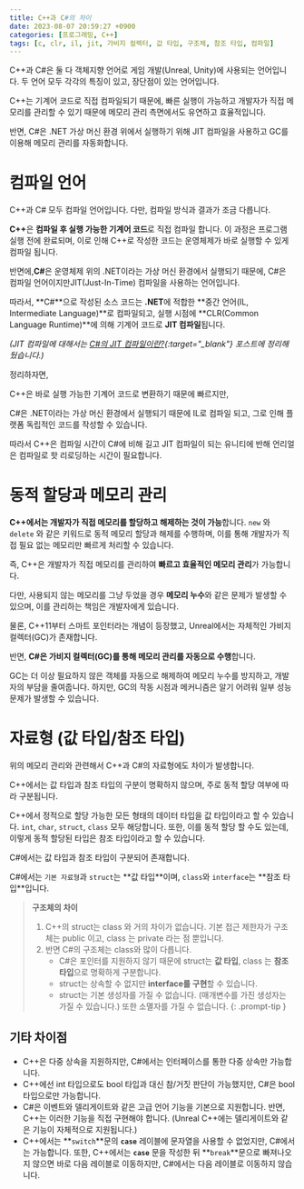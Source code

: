 ```yaml
---
title: C++과 C#의 차이
date: 2023-08-07 20:59:27 +0900
categories: [프로그래밍, C++]
tags: [c, clr, il, jit, 가비지 컬렉터, 값 타입, 구조체, 참조 타입, 컴파일]
---
```

C++과 C#은 둘 다 객체지향 언어로 게임 개발(Unreal, Unity)에 사용되는 언어입니다. 두 언어 모두 각각의 특징이 있고, 장단점이 있는 언어입니다.

C++는 기계어 코드로 직접 컴파일되기 때문에, 빠른 실행이 가능하고 개발자가 직접 메모리를 관리할 수 있기 때문에 메모리 관리 측면에서도 유연하고 효율적입니다.

반면, C#은 .NET 가상 머신 환경 위에서 실행하기 위해 JIT 컴파일을 사용하고 GC를 이용해 메모리 관리를 자동화합니다.

# 컴파일 언어

C++과 C# 모두 컴파일 언어입니다. 다만, 컴파일 방식과 결과가 조금 다릅니다.

<span class="keyword">**C++**</span>은 <span class="font_highlight">**컴파일 후 실행 가능한 기계어 코드**로 직접 컴파일 합니다</span>. 이 과정은 프로그램 실행 전에 완료되며, 이로 인해 C++로 작성한 코드는 운영체제가 바로 실행할 수 있게 컴파일 됩니다.

반면에,<span class="keyword">**C#**</span>은 운영체제 위의 .NET이라는 가상 머신 환경에서 실행되기 때문에, C#은 컴파일 언어이지만<span class="font_highlight">JIT(Just-In-Time) 컴파일</span>을 사용하는 언어입니다.

따라서, **C#**으로 작성된 소스 코드는 **.NET**에 적합한 <span class="font_highlight">**중간 언어(IL, Intermediate Language)**로 컴파일되고, 실행 시점에 **CLR(Common Language Runtime)**에 의해 기계어 코드로 <span class="important">**JIT 컴파일**</span></span>됩니다.

*(JIT 컴파일에 대해서는 [C#의 JIT 컴파일이란?](/posts/CS%EC%9D%98-JIT-%EC%BB%B4%ED%8C%8C%EC%9D%BC%EC%9D%B4%EB%9E%80/){:target="_blank"} 포스트에 정리해뒀습니다.)*

정리하자면, 

<span class="keyword">C++</span>은 바로 실행 가능한 기계어 코드로 변환하기 때문에 빠르지만, 

<span class="keyword">C#</span>은 .NET이라는 가상 머신 환경에서 실행되기 때문에 IL로 컴파일 되고, 그로 인해 플랫폼 독립적인 코드를 작성할 수 있습니다.

따라서 C++은 컴파일 시간이 C#에 비해 길고 JIT 컴파일이 되는 유니티에 반해 언리얼은 컴파일로 핫 리로딩하는 시간이 필요합니다.

# 동적 할당과 메모리 관리

**<span class="keyword">C++</span>에서는 개발자가 직접 메모리를 할당하고 해제하는 것이 가능**합니다. `new` 와 `delete` 와 같은 키워드로 동적 메모리 할당과 해제를 수행하며, 이를 통해 개발자가 직접 필요 없는 메모리만 빠르게 처리할 수 있습니다.

즉, C++은 개발자가 직접 메모리를 관리하여 **빠르고 효율적인 메모리 관리**가 가능합니다. 

다만, 사용되지 않는 메모리를 그냥 두었을 경우 **메모리 누수**와 같은 문제가 발생할 수 있으며, 이를 관리하는 책임은 개발자에게 있습니다.

물론, C++11부터 스마트 포인터라는 개념이 등장했고, Unreal에서는 자체적인 가비지 컬렉터(GC)가 존재합니다.

반면, **<span class="keyword">C#</span>은 가비지 컬렉터(GC)를 통해 메모리 관리를 자동으로 수행**합니다.

GC는 더 이상 필요하지 않은 객체를 자동으로 해제하여 메모리 누수를 방지하고, 개발자의 부담을 줄여줍니다. 하지만, GC의 작동 시점과 메커니즘은 알기 어려워 일부 성능 문제가 발생할 수 있습니다.

# 자료형 (값 타입/참조 타입)

위의 메모리 관리와 관련해서 C++과 C#의 자료형에도 차이가 발생합니다.

C++에서는 값 타입과 참조 타입의 구분이 명확하지 않으며, 주로 동적 할당 여부에 따라 구분됩니다.

C++에서 정적으로 할당 가능한 모든 형태의 데이터 타입을 값 타입이라고 할 수 있습니다. `int`, `char`, `struct`, `class` 모두 해당합니다. 또한, 이를 동적 할당 할 수도 있는데, 이렇게 동적 할당된 타입은 참조 타입이라고 할 수 있습니다.

C#에서는 값 타입과 참조 타입이 구분되어 존재합니다.

C#에서는 `기본 자료형`과 `struct`는 **<span class="important">값 타입</span>**이며, `class`와 `interface`는 **<span class="important">참조 타입</span>**입니다.

> **구조체의 차이**
> 
> 1. C++의 struct는 class 와 거의 차이가 없습니다. 기본 접근 제한자가 구조체는 public 이고, class 는 private 라는 점 뿐입니다.
> 2. 반면 C#의 구조체는 class와 많이 다릅니다.
>     - C#은 포인터를 지원하지 않기 때문에 struct는 **값 타입**, class 는 **참조 타입**으로 명확하게 구분합니다.
>     - struct는 상속할 수 없지만 **interface를 구현**할 수 있습니다.
>     - struct는 기본 생성자를 가질 수 없습니다. (매개변수를 가진 생성자는 가질 수 있습니다.) 또한 소멸자를 가질 수 없습니다.
{: .prompt-tip }

## 기타 차이점

- <span class="important">C++</span>은 다중 상속을 지원하지만, <span class="important">C#</span>에서는 인터페이스를 통한 다중 상속만 가능합니다.
- <span class="important">C++</span>에선 int 타입으로도 bool 타입과 대신 참/거짓 판단이 가능했지만, <span class="important">C#</span>은 bool 타입으로만 가능합니다.
- <span class="important">C#</span>은 이벤트와 델리게이트와 같은 고급 언어 기능을 기본으로 지원합니다. 반면, <span class="important">C++</span>는 이러한 기능을 직접 구현해야 합니다. (Unreal C++에는 델리게이트와 같은 기능이 자체적으로 지원됩니다.)
- C++에서는 **`switch`**문의 **`case`** 레이블에 문자열을 사용할 수 없었지만, C#에서는 가능합니다. 또한, C++에서는 **`case`** 문을 작성한 뒤 **`break`**문으로 빠져나오지 않으면 바로 다음 레이블로 이동하지만, C#에서는 다음 레이블로 이동하지 않습니다.